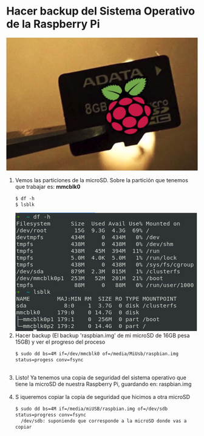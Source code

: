 # Hacer backup del Sistema Operativo de la Raspberry Pi
![](./img/1.png)
1. Vemos las particiones de la microSD. 
   Sobre la partición que tenemos que trabajar es: **mmcblk0**
   ```
   $ df -h
   $ lsblk
   ```
   ![](./img/2.png)
2. Hacer backup (El backup 'raspbian.img' de mi microSD de 16GB pesa 15GB) y ver el progreso del proceso
   ```
   $ sudo dd bs=4M if=/dev/mmcblk0 of=/media/MiUsb/raspbian.img status=progess conv=fsync
   ```
   <br>
3. Listo! Ya tenemos una copia de seguridad del sistema operativo que tiene la microSD de nuestra Raspberry Pi, guardando en: raspbian.img <br><br>
4. S iqueremos copiar la copia de seguridad que hicimos a otra microSD
   ```
   $ sudo dd bs=4M if=/media/miUSB/raspbian.img of=/dev/sdb status=progress conv=fsync 
     /dev/sdb: suponiendo que corresponde a la microSD donde vas a copiar
   ```
